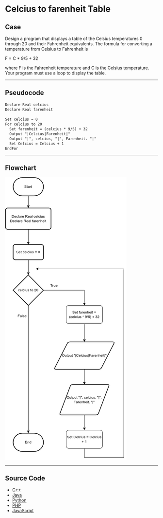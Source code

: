 # Celcius to farenheit Table

## Case

Design a program that displays a table of the Celsius temperatures 0 through 20 and their Fahrenheit equivalents. The formula for converting a temperature from Celsius to Fahrenheit is

F = C \* 9/5 + 32

where F is the Fahrenheit temperature and C is the Celsius temperature. Your program must use a loop to display the table.

<hr>

## Pseudocode

```
Declare Real celcius
Declare Real farenheit

Set celcius = 0
For celcius to 20
  Set farenheit = (celcius * 9/5) + 32
  Output "|Celcius|Farenheit|"
  Output "|", celcius, "|", Farenheit. "|"
  Set Celcius = Celcius + 1
EndFor
```

<hr>

## Flowchart

<img src="Flowchart.png"  >

<hr>

## Source Code

- [C++](celciusToFarenheitTable.cpp)
- [Java](celciusToFarenheitTable.java)
- [Python](celciusToFarenheitTable.py)
- [PHP](celciusToFarenheitTable.php)
- [JavaScript](celciusToFarenheitTable.js)

